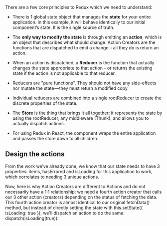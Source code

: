 There are a few core principles to Redux which we need to understand:

- There is 1 global state object that manages the **state** for your entire application. In this example, it will behave identically to our initial component’s state. It is the single source of truth.

- The **only way to modify the state** is through emitting an **action**, which is an object that describes what should change. Action Creators are the functions that are dispatched to emit a change – all they do is return an action.

- When an action is dispatched, a **Reducer** is the function that actually changes the state appropriate to that action – or returns the existing state if the action is not applicable to that reducer.

- Reducers are "pure functions". They should not have any side-effects nor mutate the state — they must return a modified copy.

- Individual reducers are combined into a single rootReducer to create the discrete properties of the state.

- The **Store** is the thing that brings it all together: it represents the state by using the rootReducer, any middleware (Thunk), and allows you to actually dispatch actions.

- For using Redux in React, the <Provider /> component wraps the entire application and passes the store down to all children.

## Design the actions
From the work we’ve already done, we know that our state needs to have 3 properties: items, hasErrored and isLoading for this application to work, which correlates to needing 3 unique actions.

Now, here is why Action Creators are different to Actions and do not necessarily have a 1:1 relationship: we need a fourth action creator that calls our 3 other action (creators) depending on the status of fetching the data. This fourth action creator is almost identical to our original fetchData() method, but instead of directly setting the state with this.setState({ isLoading: true }), we'll dispatch an action to do the same: dispatch(isLoading(true)).


